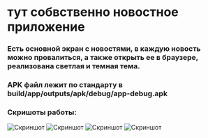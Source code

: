 # тут собвственно новостное приложение
### Есть основной экран с новостями, в каждую новость можно провалиться, а также открыть ее в браузере, реализована светлая и темная тема.
### APK файл лежит по стандарту в build/app/outputs/apk/debug/app-debug.apk
### Скришоты работы:

![Скриншот](../docs/dz1_1.jpg)
![Скриншот](../docs/dz1_2.jpg)
![Скриншот](../docs/dz1_3.jpg)
![Скриншот](../docs/dz1_4.jpg)


